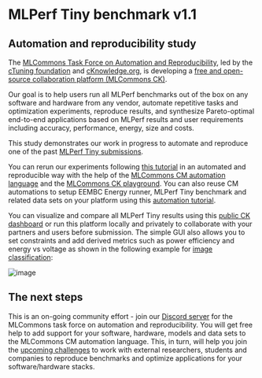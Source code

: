 # MLPerf Tiny benchmark v1.1

## Automation and reproducibility study

The [MLCommons Task Force on Automation and Reproducibility](https://github.com/mlcommons/ck/blob/master/docs/taskforce.md),
led by the [cTuning foundation](https://cTuning.org) and [cKnowledge.org](https://cKnowledge.org),
is developing a [free and open-source collaboration platform (MLCommons CK)](https://github.com/mlcommons/ck).

Our goal is to help users run all MLPerf benchmarks out of the box on any software and hardware from any vendor,
automate repetitive tasks and optimization experiments, reproduce results, and synthesize Pareto-optimal end-to-end applications
based on MLPerf results and user requirements including accuracy, performance, energy, size and costs.

This study demonstrates our work in progress to automate and reproduce one of the past 
[MLPerf Tiny submissions]( https://github.com/mlcommons/tiny_results_v1.0/blob/main/closed/OctoML ).

You can rerun our experiments following [this tutorial](https://github.com/mlcommons/ck/blob/master/docs/tutorials/reproduce-mlperf-tiny.md) 
in an automated and reproducible way with the help of the [MLCommons CM automation language](https://github.com/mlcommons/ck) 
and the [MLCommons CK playground](https://access.cKnowledge.org).
You can also reuse CM automations to setup EEMBC Energy runner, MLPerf Tiny benchmark and related data sets on your platform
using this [automation tutorial](https://github.com/mlcommons/ck/blob/master/docs/tutorials/automate-mlperf-tiny.md).

You can visualize and compare all MLPerf Tiny results using this [public CK dashboard](https://x.cknowledge.org/playground/?action=experiments&tags=mlperf-tiny)
or run this platform locally and privately to collaborate with your partners and users before submission. 
The simple GUI also allows you to set constraints and add derived metrics such as power efficiency and energy vs voltage
as shown in the following example for [image classification]( https://cKnowledge.org/mlperf-tiny-gui ):

![image](https://github.com/mlcommons/submissions_tiny_v1.1/assets/4791823/cc59667f-cb1a-4348-903d-5877d983a35f)


## The next steps

This is an on-going community effort - join our [Discord server](https://discord.gg/JjWNWXKxwT) for the MLCommons task force on automation and reproducibility.
You will get free help to add support for your software, hardware, models and data sets to the MLCommons CM automation language.
This, in turn, will help you join the [upcoming challenges](https://access.cknowledge.org/playground/?action=challenges)
to work with external researchers, students and companies to reproduce benchmarks and optimize applications 
for your software/hardware stacks.
